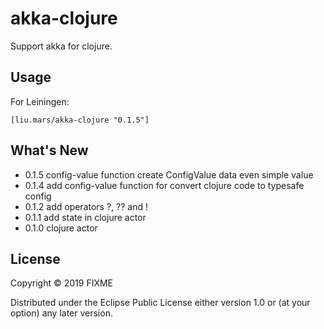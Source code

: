# akka-clojure

Support akka for clojure. 

## Usage

For Leiningen:
```
[liu.mars/akka-clojure "0.1.5"]
```

## What's New

 - 0.1.5 config-value function create ConfigValue data even simple value
 - 0.1.4 add config-value function for convert clojure code to typesafe config
 - 0.1.2 add operators ?, ?? and !
 - 0.1.1 add state in clojure actor
 - 0.1.0 clojure actor

## License

Copyright © 2019 FIXME

Distributed under the Eclipse Public License either version 1.0 or (at
your option) any later version.
